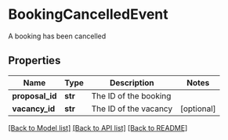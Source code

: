 # BookingCancelledEvent

A booking has been cancelled
## Properties
Name | Type | Description | Notes
------------ | ------------- | ------------- | -------------
**proposal_id** | **str** | The ID of the booking | 
**vacancy_id** | **str** | The ID of the vacancy | [optional] 

[[Back to Model list]](../README.md#documentation-for-models) [[Back to API list]](../README.md#documentation-for-api-endpoints) [[Back to README]](../README.md)


